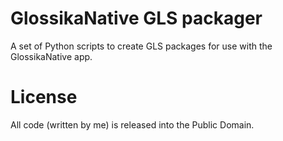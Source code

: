 # GlossikaNative GLS packager
A set of Python scripts to create GLS packages for use with the GlossikaNative app.

# License
All code (written by me) is released into the Public Domain.
